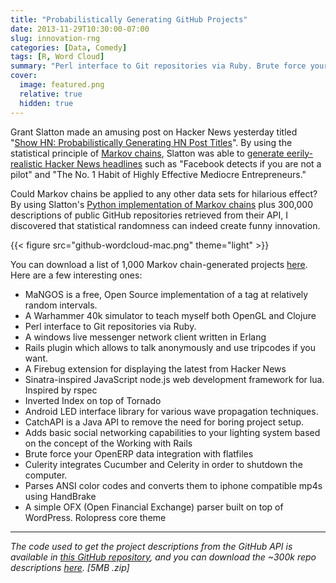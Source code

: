 ```yaml
---
title: "Probabilistically Generating GitHub Projects"
date: 2013-11-29T10:30:00-07:00
slug: innovation-rng
categories: [Data, Comedy]
tags: [R, Word Cloud]
summary: "Perl interface to Git repositories via Ruby. Brute force your OpenERP data integration with flatfiles."
cover:
  image: featured.png
  relative: true
  hidden: true
---
```


Grant Slatton made an amusing post on Hacker News yesterday titled "[Show HN: Probabilistically Generating HN Post Titles](https://news.ycombinator.com/item?id=6815282)". By using the statistical principle of [Markov chains](http://en.wikipedia.org/wiki/Markov_chain), Slatton was able to [generate eerily-realistic Hacker News headlines](http://grantslatton.com/hngen/) such as "Facebook detects if you are not a pilot" and "The No. 1 Habit of Highly Effective Mediocre Entrepreneurs."

Could Markov chains be applied to any other data sets for hilarious effect? By using Slatton's [Python implementation of Markov chains](https://gist.github.com/grantslatton/7694811) plus 300,000 descriptions of public GitHub repositories retrieved from their API, I discovered that statistical randomness can indeed create funny innovation.

{{< figure src="github-wordcloud-mac.png" theme="light" >}}

You can download a list of 1,000 Markov chain-generated projects [here](https://dl.dropboxusercontent.com/u/2017402/github_markov.txt). Here are a few interesting ones:

- MaNGOS is a free, Open Source implementation of a tag at relatively random intervals.
- A Warhammer 40k simulator to teach myself both OpenGL and Clojure
- Perl interface to Git repositories via Ruby.
- A windows live messenger network client written in Erlang
- Rails plugin which allows to talk anonymously and use tripcodes if you want.
- A Firebug extension for displaying the latest from Hacker News
- Sinatra-inspired JavaScript node.js web development framework for lua. Inspired by rspec
- Inverted Index on top of Tornado
- Android LED interface library for various wave propagation techniques.
- CatchAPI is a Java API to remove the need for boring project setup.
- Adds basic social networking capabilities to your lighting system based on the concept of the Working with Rails
- Brute force your OpenERP data integration with flatfiles
- Culerity integrates Cucumber and Celerity in order to shutdown the computer.
- Parses ANSI color codes and converts them to iphone compatible mp4s using HandBrake
- A simple OFX (Open Financial Exchange) parser built on top of WordPress. Rolopress core theme

---

_The code used to get the project descriptions from the GitHub API is available in [this GitHub repository](https://github.com/minimaxir/get-github-repo-descriptions), and you can download the ~300k repo descriptions [here](https://dl.dropboxusercontent.com/u/2017402/github_repo_desc.zip). [5MB .zip]_
